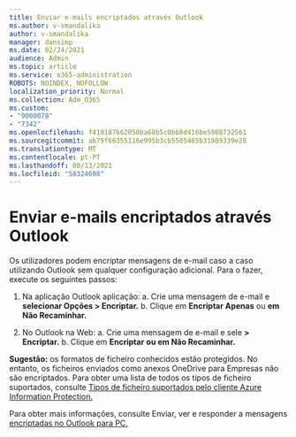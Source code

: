 ```yaml
---
title: Enviar e-mails encriptados através Outlook
ms.author: v-smandalika
author: v-smandalika
manager: dansimp
ms.date: 02/24/2021
audience: Admin
ms.topic: article
ms.service: o365-administration
ROBOTS: NOINDEX, NOFOLLOW
localization_priority: Normal
ms.collection: Adm_O365
ms.custom:
- "9000078"
- "7342"
ms.openlocfilehash: f419187662050ba68b5c0bb8d416be5908732561
ms.sourcegitcommit: ab75f66355116e995b3cb5505465b31989339e28
ms.translationtype: MT
ms.contentlocale: pt-PT
ms.lasthandoff: 08/13/2021
ms.locfileid: "58324698"
---
```

# <a name="send-encrypted-email-using-outlook"></a>Enviar e-mails encriptados através Outlook

Os utilizadores podem encriptar mensagens de e-mail caso a caso utilizando Outlook sem qualquer configuração adicional. Para o fazer, execute os seguintes passos:

1. Na aplicação Outlook aplicação: a. Crie uma mensagem de e-mail e **selecionar Opções > Encriptar.** 
    b. Clique em **Encriptar Apenas** ou **em Não Recaminhar.**

2. No Outlook na Web: a. Crie uma mensagem de e-mail e sele **> Encriptar.**
    b. Clique em **Encriptar** **ou em Não Recaminhar.**

**Sugestão:** os formatos de ficheiro conhecidos estão protegidos. No entanto, os ficheiros enviados como anexos OneDrive para Empresas não são encriptados. Para obter uma lista de todos os tipos de ficheiro suportados, consulte [Tipos de ficheiro suportados pelo cliente Azure Information Protection.](https://docs.microsoft.com/azure/information-protection/rms-client/client-admin-guide-file-types)

Para obter mais informações, consulte Enviar, ver e responder a mensagens [encriptadas no Outlook para PC.](https://support.microsoft.com/topic/send-view-and-reply-to-encrypted-messages-in-outlook-for-pc-eaa43495-9bbb-4fca-922a-df90dee51980)



